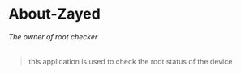 # About-Zayed

###### The owner of root checker

> this application is used to check the root status of the device
